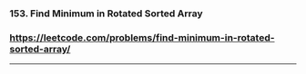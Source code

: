 ### 153. Find Minimum in Rotated Sorted Array
### https://leetcode.com/problems/find-minimum-in-rotated-sorted-array/
---

